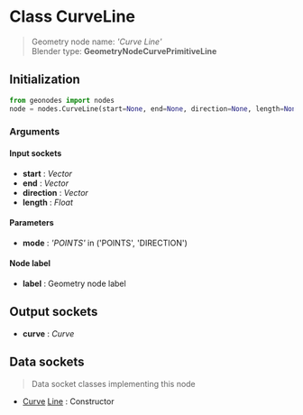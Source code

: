 
# Class CurveLine

> Geometry node name: _'Curve Line'_<br>Blender type:  **GeometryNodeCurvePrimitiveLine**

## Initialization


```python
from geonodes import nodes
node = nodes.CurveLine(start=None, end=None, direction=None, length=None, mode='POINTS', label=None)
```


### Arguments


#### Input sockets



- **start** : _Vector_
- **end** : _Vector_
- **direction** : _Vector_
- **length** : _Float_



#### Parameters



- **mode** : _'POINTS'_ in ('POINTS', 'DIRECTION')



#### Node label



- **label** : Geometry node label



## Output sockets



- **curve** : _Curve_



## Data sockets

> Data socket classes implementing this node


- [Curve](./sockets/Curve.md) [Line](./sockets/Curve.md#line) : Constructor


